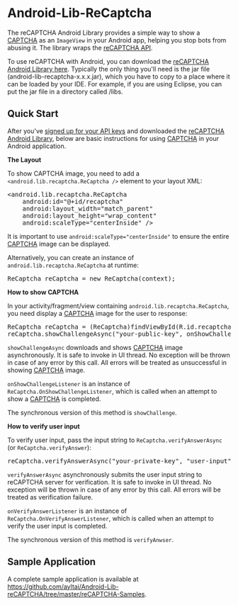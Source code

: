 Android-Lib-ReCaptcha
=====================

The reCAPTCHA Android Library provides a simple way to show a <a href="http://www.google.com/recaptcha/captcha">CAPTCHA</a> as an <code>ImageView</code> in your Android app, helping you stop bots from abusing it. The library wraps the <a href="https://developers.google.com/recaptcha/intro">reCAPTCHA API</a>.

To use reCAPTCHA with Android, you can download the <a href="https://github.com/ayltai/Android-Lib-reCAPTCHA/blob/master/reCAPTCHA-Samples/libs/android-lib-recaptcha-0.0.1-SNAPSHOT.jar">reCAPTCHA Android Library here</a>. Typically the only thing you'll need is the jar file (android-lib-recaptcha-x.x.x.jar), which you have to copy to a place where it can be loaded by your IDE. For example, if you are using Eclipse, you can put the jar file in a directory called /libs.

Quick Start
-----------

After you've <a href="http://www.google.com/recaptcha/whyrecaptcha">signed up for your API keys</a> and downloaded the <a href="https://github.com/ayltai/Android-Lib-reCAPTCHA/blob/master/reCAPTCHA-Samples/libs/android-lib-recaptcha-0.0.1-SNAPSHOT.jar">reCAPTCHA Android Library</a>, below are basic instructions for using <a href="http://www.google.com/recaptcha/captcha">CAPTCHA</a> in your Android application.

**The Layout**

To show CAPTCHA image, you need to add a `<android.lib.recaptcha.ReCaptcha />` element to your layout XML:

<pre>
&lt;android.lib.recaptcha.ReCaptcha
    android:id="@+id/recaptcha"
    android:layout_width="match_parent"
    android:layout_height="wrap_content"
    android:scaleType="centerInside" /&gt;
</pre>

It is important to use `android:scaleType="centerInside"` to ensure the entire <a href="http://www.google.com/recaptcha/captcha">CAPTCHA</a> image can be displayed.

Alternatively, you can create an instance of `android.lib.recaptcha.ReCaptcha` at runtime:

<pre>ReCaptcha reCaptcha = new ReCaptcha(context);</pre>

**How to show CAPTCHA**

In your activity/fragment/view containing `android.lib.recaptcha.ReCaptcha`, you need display a <a href="http://www.google.com/recaptcha/captcha">CAPTCHA</a> image for the user to response:

<pre>
ReCaptcha reCaptcha = (ReCaptcha)findViewById(R.id.recaptcha);
reCaptcha.showChallengeAsync("your-public-key", onShowChallengeListener);
</pre>

`showChallengeAsync` downloads and shows <a href="http://www.google.com/recaptcha/captcha">CAPTCHA</a> image asynchronously. It is safe to invoke in UI thread. No exception will be thrown in case of any error by this call. All errors will be treated as unsuccessful in showing <a href="http://www.google.com/recaptcha/captcha">CAPTCHA</a> image.

`onShowChallengeListener` is an instance of `ReCaptcha.OnShowChallengeListener`, which is called when an attempt to show a <a href="http://www.google.com/recaptcha/captcha">CAPTCHA</a> is completed.

The synchronous version of this method is `showChallenge`.

**How to verify user input**

To verify user input, pass the input string to `ReCaptcha.verifyAnswerAsync` (or `ReCaptcha.verifyAnswer`):

<pre>reCaptcha.verifyAnswerAsync("your-private-key", "user-input", onVerifyAnswerListener);</pre>

`verifyAnswerAsync` asynchronously submits the user input string to reCAPTCHA server for verification. It is safe to invoke in UI thread. No exception will be thrown in case of any error by this call. All errors will be treated as verification failure.

`onVerifyAnswerListener` is an instance of `ReCaptcha.OnVerifyAnswerListener`, which is called when an attempt to verify the user input is completed.

The synchronous version of this method is `verifyAnwser`.

Sample Application
------------------

A complete sample application is available at <a href="https://github.com/ayltai/Android-Lib-reCAPTCHA/tree/master/reCAPTCHA-Samples">https://github.com/ayltai/Android-Lib-reCAPTCHA/tree/master/reCAPTCHA-Samples</a>.
